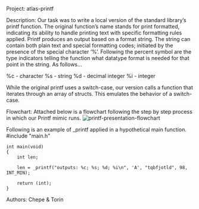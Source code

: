 Project: atlas-printf

Description: Our task was to write a local version of the standard library’s printf function. The original function’s name stands for print formatted, indicating its ability to handle printing text with specific formatting rules applied. Printf produces an output based on a format string. The string can contain both plain text and special formatting codes; initiated by the presence of the special character ‘%’. Following the percent symbol are the type indicators telling the function what datatype format is needed for that point in the string. As follows… 

%c - character
%s - string
%d - decimal integer
%i - integer

While the original printf uses a switch-case, our version calls a function that iterates through an array of structs. This emulates the behavior of a switch-case.

Flowchart: Attached below is a flowchart following the step by step process in which our Printf mimic runs.
![printf-presentation-flowchart](https://github.com/chepeniv/atlas-printf/assets/155486318/46540ef5-4d67-4718-aafa-8dc550688ee6)

Following is an example of _printf applied in a hypothetical main function.
	#include "main.h"

	int main(void)
	{
		int len;

		len = _printf("outputs: %c; %s; %d; %i\n", 'A', "tqbfjotld", 98, INT_MIN);

		return (int);
	}

Authors: Chepe & Torin